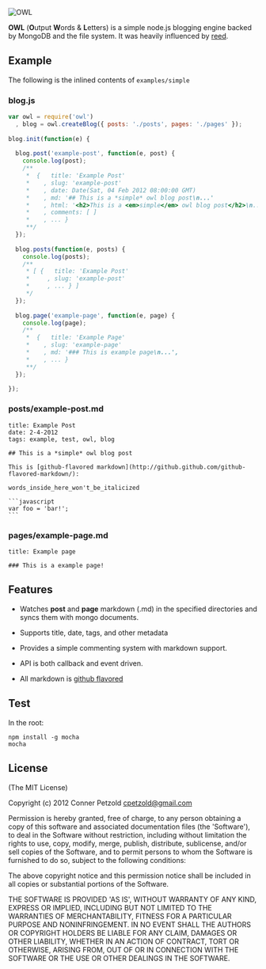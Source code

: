 ![OWL](https://raw.github.com/cpetzold/owl/master/etc/logo.gif)

**OWL** (**O**utput **W**ords & **L**etters) is a simple node.js blogging engine backed by MongoDB and the file system.  It was heavily influenced by [reed](https://github.com/ProjectMoon/reed).


## Example

The following is the inlined contents of `examples/simple`

### blog.js

```javascript
var owl = require('owl')
  , blog = owl.createBlog({ posts: './posts', pages: './pages' });
  
blog.init(function(e) {
    
  blog.post('example-post', function(e, post) {
    console.log(post);
    /** 
     *  {   title: 'Example Post'
     *    , slug: 'example-post'
     *    , date: Date(Sat, 04 Feb 2012 08:00:00 GMT)
     *    , md: '## This is a *simple* owl blog post\n...'
     *    , html: '<h2>This is a <em>simple</em> owl blog post</h2>\n...'
     *    , comments: [ ]
     *    , ... }
     **/
  });
  
  blog.posts(function(e, posts) {
    console.log(posts);
    /** 
     * [ {   title: 'Example Post'
     *     , slug: 'example-post'
     *     , ... } ]
     */
  });
  
  blog.page('example-page', function(e, page) {
    console.log(page);
    /** 
     *  {   title: 'Example Page'
     *    , slug: 'example-page'
     *    , md: '### This is example page\n...', 
     *    , ... }
     **/
  });

});
```

### posts/example-post.md

    title: Example Post
    date: 2-4-2012
    tags: example, test, owl, blog

    ## This is a *simple* owl blog post

    This is [github-flavored markdown](http://github.github.com/github-flavored-markdown/):

    words_inside_here_won't_be_italicized

    ```javascript
    var foo = 'bar!';
    ```

### pages/example-page.md

    title: Example page

    ### This is a example page!


## Features

  * Watches **post** and **page** markdown (.md) in the specified directories and syncs them with mongo documents.
  
  * Supports title, date, tags, and other metadata
  
  * Provides a simple commenting system with markdown support.
  
  * API is both callback and event driven.
  
  * All markdown is [github flavored](http://github.github.com/github-flavored-markdown/)
  
## Test

In the root:

    npm install -g mocha
    mocha


## License

(The MIT License)

Copyright (c) 2012 Conner Petzold <cpetzold@gmail.com>

Permission is hereby granted, free of charge, to any person obtaining a copy of this software and associated documentation files (the 'Software'), to deal in the Software without restriction, including without limitation the rights to use, copy, modify, merge, publish, distribute, sublicense, and/or sell copies of the Software, and to permit persons to whom the Software is furnished to do so, subject to the following conditions:

The above copyright notice and this permission notice shall be included in all copies or substantial portions of the Software.

THE SOFTWARE IS PROVIDED 'AS IS', WITHOUT WARRANTY OF ANY KIND, EXPRESS OR IMPLIED, INCLUDING BUT NOT LIMITED TO THE WARRANTIES OF MERCHANTABILITY, FITNESS FOR A PARTICULAR PURPOSE AND NONINFRINGEMENT. IN NO EVENT SHALL THE AUTHORS OR COPYRIGHT HOLDERS BE LIABLE FOR ANY CLAIM, DAMAGES OR OTHER LIABILITY, WHETHER IN AN ACTION OF CONTRACT, TORT OR OTHERWISE, ARISING FROM, OUT OF OR IN CONNECTION WITH THE SOFTWARE OR THE USE OR OTHER DEALINGS IN THE SOFTWARE.